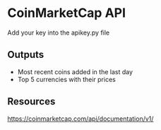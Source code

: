 # CoinMarketCap API

Add your key into the apikey.py file

## Outputs
- Most recent coins added in the last day
- Top 5 currencies with their prices


## Resources

https://coinmarketcap.com/api/documentation/v1/
